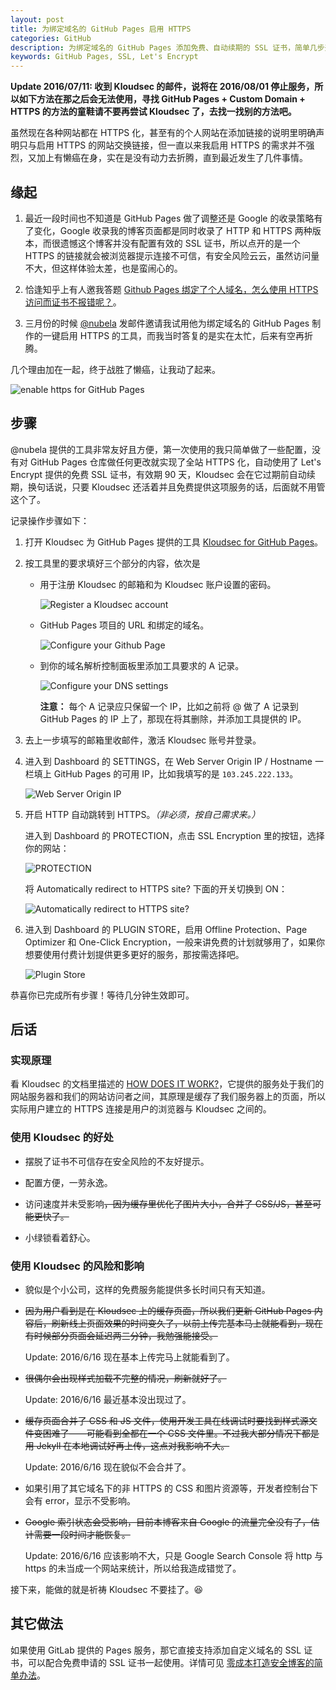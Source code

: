```yaml
---
layout: post
title: 为绑定域名的 GitHub Pages 启用 HTTPS
categories: GitHub
description: 为绑定域名的 GitHub Pages 添加免费、自动续期的 SSL 证书，简单几步开启 HTTPS，添加小绿锁。
keywords: GitHub Pages, SSL, Let's Encrypt
---
```


**Update 2016/07/11: 收到 Kloudsec 的邮件，说将在 2016/08/01 停止服务，所以如下方法在那之后会无法使用，寻找 GitHub Pages + Custom Domain + HTTPS 的方法的童鞋请不要再尝试 Kloudsec 了，去找一找别的方法吧。**

虽然现在各种网站都在 HTTPS 化，甚至有的个人网站在添加链接的说明里明确声明只与启用 HTTPS 的网站交换链接，但一直以来我启用 HTTPS 的需求并不强烈，又加上有懒癌在身，实在是没有动力去折腾，直到最近发生了几件事情。

## 缘起

1. 最近一段时间也不知道是 GitHub Pages 做了调整还是 Google 的收录策略有了变化，Google 收录我的博客页面都是同时收录了 HTTP 和 HTTPS 两种版本，而很遗憾这个博客并没有配置有效的 SSL 证书，所以点开的是一个 HTTPS 的链接就会被浏览器提示连接不可信，有安全风险云云，虽然访问量不大，但这样体验太差，也是蛮闹心的。

2. 恰逢知乎上有人邀我答题 [Github Pages 绑定了个人域名，怎么使用 HTTPS 访问而证书不报错呢？][1]。

3. 三月份的时候 [@nubela][2] 发邮件邀请我试用他为绑定域名的 GitHub Pages 制作的一键启用 HTTPS 的工具，而我当时答复的是实在太忙，后来有空再折腾。

几个理由加在一起，终于战胜了懒癌，让我动了起来。

![enable https for GitHub Pages](https://112firshme11224.test.upcdn.net/posts/github/github-pages-with-https.png)

## 步骤

@nubela 提供的工具非常友好且方便，第一次使用的我只简单做了一些配置，没有对 GitHub Pages 仓库做任何更改就实现了全站 HTTPS 化，自动使用了 Let's Encrypt 提供的免费 SSL 证书，有效期 90 天，Kloudsec 会在它过期前自动续期，换句话说，只要 Kloudsec 还活着并且免费提供这项服务的话，后面就不用管这个了。

记录操作步骤如下：

1. 打开 Kloudsec 为 GitHub Pages 提供的工具 [Kloudsec for GitHub Pages][3]。

2. 按工具里的要求填好三个部分的内容，依次是

   * 用于注册 Kloudsec 的邮箱和为 Kloudsec 账户设置的密码。

     ![Register a Kloudsec account](https://112firshme11224.test.upcdn.net/posts/github/https-kloudsec-account.png)

   * GitHub Pages 项目的 URL 和绑定的域名。

     ![Configure your Github Page](https://112firshme11224.test.upcdn.net/posts/github/https-config-gh.png)

   * 到你的域名解析控制面板里添加工具要求的 A 记录。

     ![Configure your DNS settings](https://112firshme11224.test.upcdn.net/posts/github/https-config-dns.png)

     **注意：** 每个 A 记录应只保留一个 IP，比如之前将 @ 做了 A 记录到 GitHub Pages 的 IP 上了，那现在将其删除，并添加工具提供的 IP。

3. 去上一步填写的邮箱里收邮件，激活 Kloudsec 账号并登录。

4. 进入到 Dashboard 的 SETTINGS，在 Web Server Origin IP / Hostname 一栏填上 GitHub Pages 的可用 IP，比如我填写的是 `103.245.222.133`。

   ![Web Server Origin IP](https://112firshme11224.test.upcdn.net/posts/github/https-config-server-ip.png)

5. 开启 HTTP 自动跳转到 HTTPS。*（非必须，按自己需求来。）*

   进入到 Dashboard 的 PROTECTION，点击 SSL Encryption 里的按钮，选择你的网站：

   ![PROTECTION](https://112firshme11224.test.upcdn.net/posts/github/https-config-redirection-1.png)

   将 Automatically redirect to HTTPS site? 下面的开关切换到 ON：

   ![Automatically redirect to HTTPS site?](https://112firshme11224.test.upcdn.net/posts/github/https-config-redirection-2.png)

6. 进入到 Dashboard 的 PLUGIN STORE，启用 Offline Protection、Page Optimizer 和 One-Click Encryption，一般来讲免费的计划就够用了，如果你想要使用付费计划提供更多更好的服务，那按需选择吧。

   ![Plugin Store](https://112firshme11224.test.upcdn.net/posts/github/https-config-plugin-store.png)

恭喜你已完成所有步骤！等待几分钟生效即可。

## 后话

### 实现原理

看 Kloudsec 的文档里描述的 [HOW DOES IT WORK?](https://docs.kloudsec.com/#section-how-does-it-work-)，它提供的服务处于我们的网站服务器和我们的网站访问者之间，其原理是缓存了我们服务器上的页面，所以实际用户建立的 HTTPS 连接是用户的浏览器与 Kloudsec 之间的。

### 使用 Kloudsec 的好处

* 摆脱了证书不可信存在安全风险的不友好提示。

* 配置方便，一劳永逸。

* 访问速度并未受影响~~，因为缓存里优化了图片大小，合并了 CSS/JS，甚至可能更快了。~~

* 小绿锁看着舒心。

### 使用 Kloudsec 的风险和影响

* 貌似是个小公司，这样的免费服务能提供多长时间只有天知道。

* ~~因为用户看到是在 Kloudsec 上的缓存页面，所以我们更新 GitHub Pages 内容后，刷新线上页面效果的时间变久了，以前上传完基本马上就能看到，现在有时候部分页面会延迟两三分钟，我勉强能接受。~~

  Update: 2016/6/16 现在基本上传完马上就能看到了。

* ~~很偶尔会出现样式加载不完整的情况，刷新就好了。~~

  Update: 2016/6/16 最近基本没出现过了。

* ~~缓存页面合并了 CSS 和 JS 文件，使用开发工具在线调试时要找到样式源文件变困难了——可能看到全都在一个 CSS 文件里。不过我大部分情况下都是用 Jekyll 在本地调试好再上传，这点对我影响不大。~~

  Update: 2016/6/16 现在貌似不会合并了。

* 如果引用了其它域名下的非 HTTPS 的 CSS 和图片资源等，开发者控制台下会有 error，显示不受影响。

* ~~Google 索引状态会受影响，目前本博客来自 Google 的流量完全没有了，估计需要一段时间才能恢复。~~

  Update: 2016/6/16 应该影响不大，只是 Google Search Console 将 http 与 https 的未当成一个网站来统计，所以给我造成错觉了。

接下来，能做的就是祈祷 Kloudsec 不要挂了。:laughing:

## 其它做法

如果使用 GitLab 提供的 Pages 服务，那它直接支持添加自定义域名的 SSL 证书，可以配合免费申请的 SSL 证书一起使用。详情可见 [零成本打造安全博客的简单办法](https://www.figotan.org/2016/04/26/using-free-wosign-to-certificate-your-blog-on-gitlab/)。

[1]: https://www.zhihu.com/question/33495825
[2]: https://github.com/nubela
[3]: https://kloudsec.com/github-pages/new
